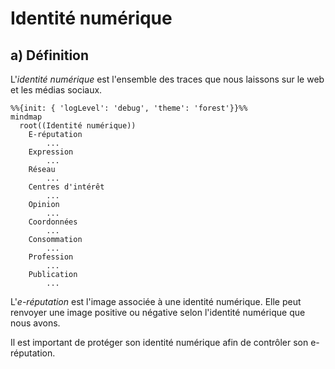 # Identité numérique

## a) Définition

L'*identité numérique* est l'ensemble des traces que nous laissons sur le web et les médias sociaux.

```mermaid
%%{init: { 'logLevel': 'debug', 'theme': 'forest'}}%%
mindmap
  root((Identité numérique))
    E-réputation
        ...
    Expression
        ...
    Réseau
        ...
    Centres d'intérêt
        ...
    Opinion
        ...
    Coordonnées
        ...
    Consommation
        ...
    Profession
        ...
    Publication
        ...
```

L'*e-réputation* est l'image associée à une identité numérique. Elle peut renvoyer une image positive ou négative selon l'identité numérique que nous avons.

Il est important de protéger son identité numérique afin de contrôler son e-réputation.